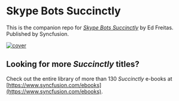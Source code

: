 # Skype Bots Succinctly

This is the companion repo for [*Skype Bots Succinctly*](https://www.syncfusion.com/ebooks/skype_bots_succinctly) by Ed Freitas. Published by Syncfusion.

[![cover](https://github.com/SyncfusionSuccinctlyE-Books/Skype-Bots-Succinctly/blob/master/cover.png)](https://www.syncfusion.com/ebooks/skype_bots_succinctly)

## Looking for more _Succinctly_ titles?

Check out the entire library of more than 130 _Succinctly_ e-books at [https://www.syncfusion.com/ebooks](https://www.syncfusion.com/ebooks).
